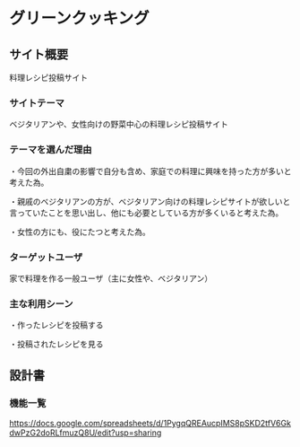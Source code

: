 # グリーンクッキング

## サイト概要
料理レシピ投稿サイト

### サイトテーマ
ベジタリアンや、女性向けの野菜中心の料理レシピ投稿サイト

### テーマを選んだ理由
・今回の外出自粛の影響で自分も含め、家庭での料理に興味を持った方が多いと考えた為。

・親戚のベジタリアンの方が、ベジタリアン向けの料理レシピサイトが欲しいと言っていたことを思い出し、他にも必要としている方が多くいると考えた為。

・女性の方にも、役にたつと考えた為。

### ターゲットユーザ
家で料理を作る一般ユーザ（主に女性や、ベジタリアン）

### 主な利用シーン
・作ったレシピを投稿する

・投稿されたレシピを見る

## 設計書

### 機能一覧
https://docs.google.com/spreadsheets/d/1PygqQREAucpIMS8pSKD2tfV6GkdwPzG2doRLfmuzQ8U/edit?usp=sharing

